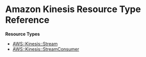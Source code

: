 # Amazon Kinesis Resource Type Reference<a name="AWS_Kinesis"></a>

**Resource Types**
+ [AWS::Kinesis::Stream](aws-resource-kinesis-stream.md)
+ [AWS::Kinesis::StreamConsumer](aws-resource-kinesis-streamconsumer.md)
